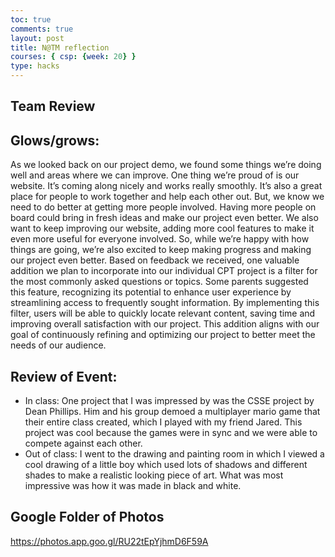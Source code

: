 ```yaml
---
toc: true
comments: true
layout: post
title: N@TM reflection
courses: { csp: {week: 20} }
type: hacks
---
```


## Team Review
## Glows/grows:
As we looked back on our project demo, we found some things we’re doing well and areas where we can improve. One thing we’re proud of is our website. It’s coming along nicely and works really smoothly. It’s also a great place for people to work together and help each other out. But, we know we need to do better at getting more people involved. Having more people on board could bring in fresh ideas and make our project even better. We also want to keep improving our website, adding more cool features to make it even more useful for everyone involved. So, while we’re happy with how things are going, we’re also excited to keep making progress and making our project even better. Based on feedback we received, one valuable addition we plan to incorporate into our individual CPT project is a filter for the most commonly asked questions or topics. Some parents suggested this feature, recognizing its potential to enhance user experience by streamlining access to frequently sought information. By implementing this filter, users will be able to quickly locate relevant content, saving time and improving overall satisfaction with our project. This addition aligns with our goal of continuously refining and optimizing our project to better meet the needs of our audience.

## Review of Event:
- In class: One project that I was impressed by was the CSSE project by Dean Phillips. Him and his group demoed a multiplayer mario game that their entire class created, which I played with my friend Jared. This project was cool because the games were in sync and we were able to compete against each other.
- Out of class: I went to the drawing and painting room in which I viewed a cool drawing of a little boy which used lots of shadows and different shades to make a realistic looking piece of art. What was most impressive was how it was made in black and white.

## Google Folder of Photos
https://photos.app.goo.gl/RU22tEpYjhmD6F59A